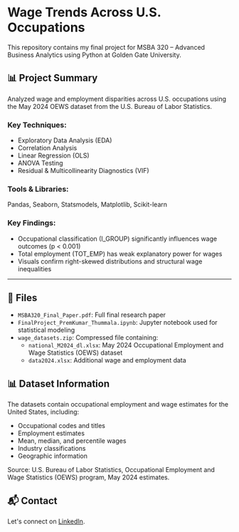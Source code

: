 # Wage Trends Across U.S. Occupations

This repository contains my final project for MSBA 320 – Advanced Business Analytics using Python at Golden Gate University.

## 📊 Project Summary

Analyzed wage and employment disparities across U.S. occupations using the May 2024 OEWS dataset from the U.S. Bureau of Labor Statistics.

### Key Techniques:
- Exploratory Data Analysis (EDA)
- Correlation Analysis
- Linear Regression (OLS)
- ANOVA Testing
- Residual & Multicollinearity Diagnostics (VIF)

### Tools & Libraries:
Pandas, Seaborn, Statsmodels, Matplotlib, Scikit-learn

### Key Findings:
- Occupational classification (I_GROUP) significantly influences wage outcomes (p < 0.001)
- Total employment (TOT_EMP) has weak explanatory power for wages
- Visuals confirm right-skewed distributions and structural wage inequalities

---

## 📁 Files
- `MSBA320_Final_Paper.pdf`: Full final research paper
- `FinalProject_PremKumar_Thummala.ipynb`: Jupyter notebook used for statistical modeling
- `wage_datasets.zip`: Compressed file containing:
  - `national_M2024_dl.xlsx`: May 2024 Occupational Employment and Wage Statistics (OEWS) dataset
  - `data2024.xlsx`: Additional wage and employment data

## 📊 Dataset Information
The datasets contain occupational employment and wage estimates for the United States, including:
- Occupational codes and titles
- Employment estimates
- Mean, median, and percentile wages
- Industry classifications
- Geographic information

Source: U.S. Bureau of Labor Statistics, Occupational Employment and Wage Statistics (OEWS) program, May 2024 estimates.

## 📬 Contact
Let's connect on [LinkedIn](https://www.linkedin.com/in/Premkumar-thummala). 